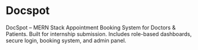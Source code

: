 # Docspot
DocSpot – MERN Stack Appointment Booking System for Doctors &amp; Patients. Built for internship submission. Includes role-based dashboards, secure login, booking system, and admin panel.
